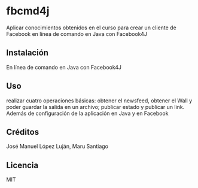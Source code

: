 # fbcmd4j
Aplicar conocimientos obtenidos en el curso para crear un cliente de Facebook en línea de comando en Java con Facebook4J
## Instalación
En línea de comando en Java con Facebook4J
## Uso
realizar cuatro operaciones básicas: obtener el newsfeed, obtener el Wall y poder guardar la salida en un archivo; publicar estado y publicar un link. Además de configuración de la aplicación en Java y en Facebook
## Créditos
José Manuel López Luján, Maru Santiago
## Licencia
MIT
